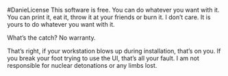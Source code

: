 #DanieLicense
This software is free. You can do whatever you want with it. 
You can print it, eat it, throw it at your friends or burn it. I don’t care.
It is yours to do whatever you want with it.

What’s the catch?
No warranty.

That’s right, if your workstation blows up during installation, that’s on you. If you break your foot trying to use the UI, that’s all your fault. I am not responsible for nuclear detonations or any limbs lost.
